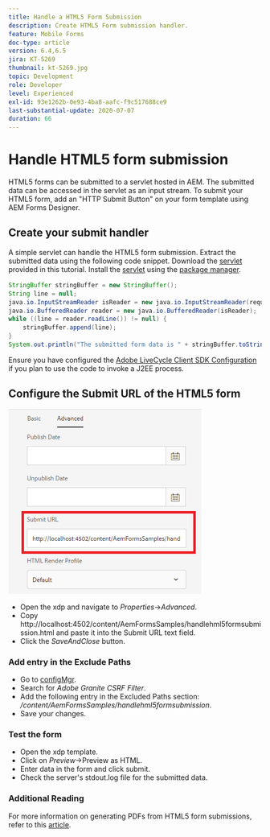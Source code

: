 ```yaml
---
title: Handle a HTML5 Form Submission
description: Create HTML5 Form submission handler.
feature: Mobile Forms
doc-type: article
version: 6.4,6.5
jira: KT-5269
thumbnail: kt-5269.jpg
topic: Development
role: Developer
level: Experienced
exl-id: 93e1262b-0e93-4ba8-aafc-f9c517688ce9
last-substantial-update: 2020-07-07
duration: 66
---
```


# Handle HTML5 form submission

HTML5 forms can be submitted to a servlet hosted in AEM. The submitted data can be accessed in the servlet as an input stream. To submit your HTML5 form, add an "HTTP Submit Button" on your form template using AEM Forms Designer.

## Create your submit handler

A simple servlet can handle the HTML5 form submission. Extract the submitted data using the following code snippet. Download the [servlet](assets/html5-submit-handler.zip) provided in this tutorial. Install the [servlet](assets/html5-submit-handler.zip) using the [package manager](http://localhost:4502/crx/packmgr/index.jsp).

```java
StringBuffer stringBuffer = new StringBuffer();
String line = null;
java.io.InputStreamReader isReader = new java.io.InputStreamReader(request.getInputStream(), "UTF-8");
java.io.BufferedReader reader = new java.io.BufferedReader(isReader);
while ((line = reader.readLine()) != null) {
    stringBuffer.append(line);
}
System.out.println("The submitted form data is " + stringBuffer.toString());
```

Ensure you have configured the [Adobe LiveCycle Client SDK Configuration](https://helpx.adobe.com/aem-forms/6/submit-form-data-livecycle-process.html) if you plan to use the code to invoke a J2EE process.

## Configure the Submit URL of the HTML5 form

![Submit URL](assets/submit-url.PNG)

- Open the xdp and navigate to _Properties_->_Advanced_.
- Copy http://localhost:4502/content/AemFormsSamples/handlehml5formsubmission.html and paste it into the Submit URL text field.
- Click the _SaveAndClose_ button.

### Add entry in the Exclude Paths

- Go to [configMgr](http://localhost:4502/system/console/configMgr).
- Search for _Adobe Granite CSRF Filter_.
- Add the following entry in the Excluded Paths section: _/content/AemFormsSamples/handlehml5formsubmission_.
- Save your changes.

### Test the form

- Open the xdp template.
- Click on _Preview_->Preview as HTML.
- Enter data in the form and click submit.
- Check the server's stdout.log file for the submitted data.

### Additional Reading

For more information on generating PDFs from HTML5 form submissions, refer to this [article](https://experienceleague.adobe.com/docs/experience-manager-learn/forms/document-services/generate-pdf-from-mobile-form-submission-article.html).

